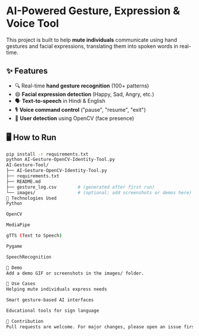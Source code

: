 # AI-Powered Gesture, Expression & Voice Tool

This project is built to help **mute individuals** communicate using hand gestures and facial expressions, translating them into spoken words in real-time.

## ✨ Features
- 🔍 Real-time **hand gesture recognition** (100+ patterns)
- 😄 **Facial expression detection** (Happy, Sad, Angry, etc.)
- 🗣 **Text-to-speech** in Hindi & English
- 🎙 **Voice command control** ("pause", "resume", "exit")
- 🧍 **User detection** using OpenCV (face presence)

## 🖥 How to Run
```bash
pip install -r requirements.txt
python AI-Gesture-OpenCV-Identity-Tool.py
AI-Gesture-Tool/
├── AI-Gesture-OpenCV-Identity-Tool.py
├── requirements.txt
├── README.md
├── gesture_log.csv        # (generated after first run)
└── images/                # (optional: add screenshots or demos here)
🔧 Technologies Used
Python

OpenCV

MediaPipe

gTTS (Text to Speech)

Pygame

SpeechRecognition

📸 Demo
Add a demo GIF or screenshots in the images/ folder.

📌 Use Cases
Helping mute individuals express needs

Smart gesture-based AI interfaces

Educational tools for sign language

🤝 Contribution
Pull requests are welcome. For major changes, please open an issue first to discuss what you would like to change.
